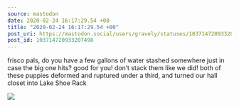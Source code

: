 ```yaml
---
source: mastodon
date: 2020-02-24 16:17:29.54 +00
title: "2020-02-24 16:17:29.54 +00"
post_uri: https://mastodon.social/users/gravely/statuses/103714720933207498
post_id: 103714720933207498
---
```

frisco pals, do you have a few gallons of water stashed somewhere just in case the big one hits? good for you! don’t stack them like we did! both of these puppies deformed and ruptured under a third, and turned our hall closet into Lake Shoe Rack


![](/images/25562380.jpg)

